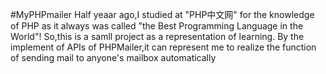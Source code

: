 #MyPHPmailer
Half yeaar ago,I studied at "PHP中文网" for the knowledge of PHP as it always was called "the Best Programming Language in the World"!
So,this is a samll project as a representation of learning.
By the implement of APIs of PHPMailer,it can represent me to realize the function of sending mail to anyone's mailbox automatically
